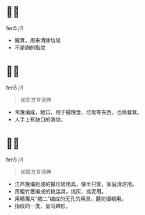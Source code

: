 # 𡊄箕
fen5 ji1
- 簸箕，用来清除垃圾
- 不是脶的指纹

# 𡊄箕
fen5 ji1
> 如东方言词典
- 苇篾编成，敞口，用于撮粮食、垃圾等东西。也称畚箕。
- 人手上有缺口的脶纹。

# 𡊄箕
fen5 ji1
> 如皋方言词典
- 江芦篾编扼成的撮垃圾用具，像半只筐，家庭清洁用。
- 用粗竹篾编成的挑运具，挑灰、挑泥用。
- 用精篾片“翘二”编成的无孔的用具，磨坊撮粮用。
- 指纹的一类，呈马蹄形。
